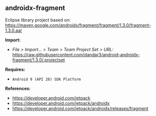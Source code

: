 ## androidx-fragment

Eclipse library project based on:<br/>
https://maven.google.com/androidx/fragment/fragment/1.3.0/fragment-1.3.0.aar

**Import:**
- _File > Import... > Team > Team Project Set > URL:_<br/>
  https://raw.githubusercontent.com/dandar3/android-androidx-fragment/1.3.0/.projectset

**Requires:**
- `Android 9 (API 28) SDK Platform`

**References:**
- https://developer.android.com/jetpack
- https://developer.android.com/jetpack/androidx
- https://developer.android.com/jetpack/androidx/releases/fragment